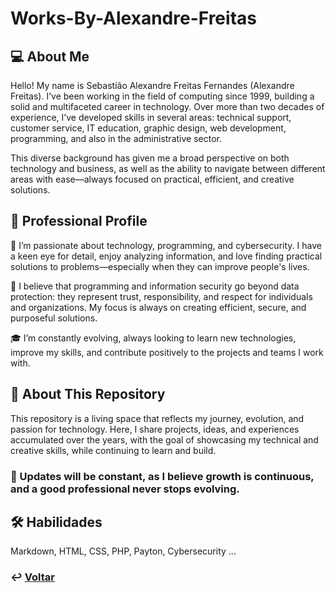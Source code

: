 # Works-By-Alexandre-Freitas

## 💻 About Me

Hello! My name is Sebastião Alexandre Freitas Fernandes (Alexandre Freitas). I’ve been working in the field of computing since 1999, building a solid and multifaceted career in technology. Over more than two decades of experience, I’ve developed skills in several areas: technical support, customer service, IT education, graphic design, web development, programming, and also in the administrative sector.

This diverse background has given me a broad perspective on both technology and business, as well as the ability to navigate between different areas with ease—always focused on practical, efficient, and creative solutions.

## 💼 Professional Profile

🤩 I’m passionate about technology, programming, and cybersecurity. I have a keen eye for detail, enjoy analyzing information, and love finding practical solutions to problems—especially when they can improve people's lives.

🔐 I believe that programming and information security go beyond data protection: they represent trust, responsibility, and respect for individuals and organizations. My focus is always on creating efficient, secure, and purposeful solutions.

🎓 I’m constantly evolving, always looking to learn new technologies, improve my skills, and contribute positively to the projects and teams I work with.

## 🧭 About This Repository

This repository is a living space that reflects my journey, evolution, and passion for technology. Here, I share projects, ideas, and experiences accumulated over the years, with the goal of showcasing my technical and creative skills, while continuing to learn and build.

### 🚀 Updates will be constant, as I believe growth is continuous, and a good professional never stops evolving.

## 🛠 Habilidades
Markdown, HTML, CSS, PHP, Payton, Cybersecurity ...


### ↩️ [Voltar](README.md) 